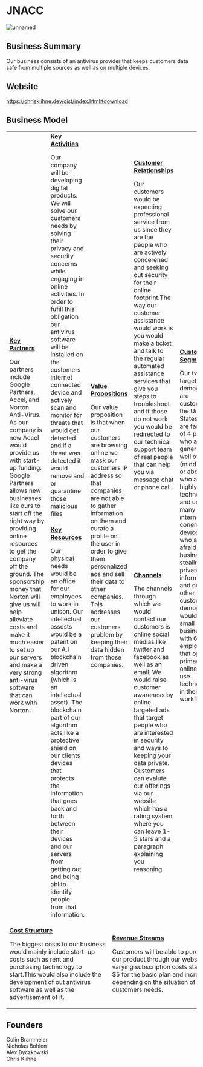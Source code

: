# JNACC
![unnamed](https://user-images.githubusercontent.com/61166738/80259185-9e508380-864a-11ea-9fbf-24ecfa92a727.png)
## Business Summary
Our business consists of an antivirus provider that keeps customers data safe from multiple sources as well as on multiple devices.
## Website
https://chriskiihne.dev/cist/index.html#download
## Business Model
<table>
  <tr>
    <td rowspan="2">
      <b><a href="T4.md">Key Partners</a></b>
      <p>Our partners include Google Partners, Accel, and Norton Anti-Virus.<br>
      As our company is new Accel would provide us with start-up funding. Google Partners allows new businesses like ours   to start off the right way by providing online resources to get the company off the ground. The sponsorship money that Norton will give us will help alleviate costs and make it much easier to set up our servers and make a very strong anti-virus software that can work with Norton.
    </td>
    <td>
      <b><a href="T3.md">Key Activities</a></b>
      <p>Our company will be developing digital products. We will solve our customers needs by solving their privacy and security concerns while engaging in online activities. In order to fufill this obligation our antivirus software will be installed on the customers internet connected device and actively scan and monitor for threats that would get detected and if a threat was detected it would remove and or quarantine those malicious files<br>
    </td>
    <td rowspan="2" colspan="2">
      <b><a href="T1.md">Value Propositions</a></b>
      <p>Our value proposition is that when our customers are browsing online we mask our customers IP address so that companies are not able to gather information on them and curate a profile on the user in order to give them personalized ads and sell their data to other companies. This addresses our customers problem by keeping their data hidden from those companies.<br>
    </td>
    <td>
      <b><a href="T2.md">Customer Relationships</a></b>
      <p>Our customers would be expecting professional service from us since they are the people who are actively concerened and seeking out security for their online footprint.The way our customer assistance would work is you would make a ticket and talk to the regular automated assistance services that give you steps to troubleshoot and if those do not work you would be redirected to our technical support team of real people that can help you via message chat or phone call.</p>
    </td>
    <td rowspan="2">
      <b><a href="T1.md">Customer Segments</a></b>
      <p>Our two target demographic are customers in the United States who are families of 4 people who are generally well off (middleclass or above) who are highly technological and use many internet conencted devices and who are afraid of business' stealing their private information and our other customer demographic would be small startup business with 6 or less employees that operate primarily online and use technology in their workflow.<br>
    </td>
  </tr>
  <tr>
    <td>
      <b><a href="T3.md">Key Resources</a></b>
      <p>Our physical needs would be an office for our employees to work in unison. Our intellectual assests would be a patent on our A.I blockchain driven algorithm (which is an intellectual asset). The blockchain part of our algorithm acts like a protective shield on our clients devices that protects the information that goes back and forth between their devices and our servers from getting out and being abl to identify people from that information.<br>
    </td>
    <td>
      <b><a href="T2.md">Channels</a></b>
      <p>The channels through which we would contact our customers is online social medias like twitter and facebook as well as an email. We would raise customer awareness by online targeted ads that target people who are interested in security and ways to keeping your data private. Customers can evalute our offerings via our website which has a rating system where you can leave 1-5 stars and a paragraph explaining you reasoning.<br>
  </tr>
  <tr>
    <td colspan="3">
      <b><a href="T5.md">Cost Structure</a></b>
      <p>The biggest costs to our business would mainly include start-up costs such as rent and purchasing technology to start.This would also include the development of out antivirus software as well as the advertisement of it.<br>
    </td>
    <td colspan="3">
      <b><a href="T5.md">Revenue Streams</a></b>
      <p>Customers will be able to purchase our product through our website with varying subscription costs starting at $5 for the basic plan and increasing depending on the situation of the customers needs.<br>
    </td>
  </tr>
</table>

## Founders
Colin Brammeier  
Nicholas Bohlen  
Alex Byczkowski  
Chris Kiihne  
